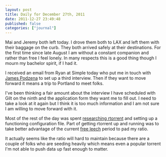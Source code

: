 ```yaml
---
layout: post
title: Daily for December 27th, 2011
date: 2011-12-27 23:49:48
published: false
categories: ["journal"]
---
```

 
Mai and Jeremy both left today. I drove them both to LAX and left them with their baggage on the curb. They both arrived safely at their destinations. For the first time since late August I am without a constant companion and rather than free I feel lonely. In many respects this is a good thing though I mourn my bachelor spirit, if I had it.

I received an email from Ryan at Simple today who put me in touch with [James Podzena](http://twitter.com/jpoz) to set up a third interview. Then if they want to move forward it means a trip to Portland to meet folks.

I've been thinking a fair amount about the interview I have scheduled with Gilt on the ninth and the application form they want me to fill out. I need to take a look at it again but I think it is too much information and I am not sure I am willing to move forward with it.

Most of the rest of the day was spent [researching rtorrent](/blog/2011/rtorrent-documentation) and setting up a functioning configuration file. Part of getting rtorrent up and running was to take better advantage of the current [free leech](http://wiki.bakabt.me/index.php/FAQ#What_is_Freeleech.3F) period to pad my ratio.

It actually seems like the ratio will hard to maintain because there are a couple of folks who are seeding heavily which means even a popular torrent I'm not able to push data up fast enough to matter.